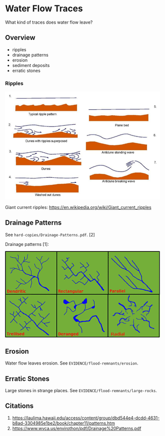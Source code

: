 # Water Flow Traces

What kind of traces does water flow leave?

## Overview

- ripples
- drainage patterns
- erosion
- sediment deposits
- erratic stones

### Ripples

![](img/ripple.jpg)

Giant current ripples: https://en.wikipedia.org/wiki/Giant_current_ripples

## Drainage Patterns

See `hard-copies/Drainage-Patterns.pdf`. [2]

Drainage patterns [1]:

![](img/drainage-patterns.gif)

## Erosion

Water flow leaves erosion. See `EVIDENCE/flood-remnants/erosion`.

## Erratic Stones

Large stones in strange places. See `EVIDENCE/flood-remnants/large-rocks`.

## Citations

1. https://laulima.hawaii.edu/access/content/group/dbd544e4-dcdd-4631-b8ad-3304985e1be2/book/chapter11/patterns.htm
2. https://www.wvca.us/envirothon/pdf/Drainage%20Patterns.pdf